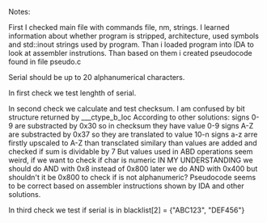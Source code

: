 Notes:

First I checked main file with commands file, nm, strings. I learned information about whether program is stripped, architecture, used symbols and std::inout strings used by program. Than i loaded program into IDA to look at assembler instrutions. Than based on them i created pseudocode found in file pseudo.c

Serial should be up to 20 alphanumerical characters.

In first check we test lenghth of serial.

In second check we calculate and test checksum. I am confused by bit structure returned by ___ctype_b_loc
According to other solutions:
    signs 0-9 are substracted by 0x30 so in checksum they have value 0-9
    signs A-Z are substracted by 0x37 so they are translated to value 10-n
    signs a-z arre firstly upscaled to A-Z than transclated similary
    than values are added and checked if sum is dividable by 7
But values used in ABD operations seem weird, if we want to check if char is numeric IN MY UNDERSTANDING we should do AND with 0x8 instead of 0x800
later we do AND with 0x400 but shouldn't it be 0x800 to check if is not alphanumeric?
Pseudocode seems to be correct based on assembler instructions shown by IDA and other solutions.


In third check we test if serial is in blacklist[2] = {"ABC123", "DEF456"}

